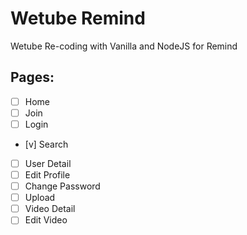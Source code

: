 # Wetube Remind
Wetube Re-coding with Vanilla and NodeJS for Remind

## Pages:

- [ ] Home
- [ ] Join
- [ ] Login
- [v] Search
- [ ] User Detail
- [ ] Edit Profile
- [ ] Change Password
- [ ] Upload
- [ ] Video Detail
- [ ] Edit Video